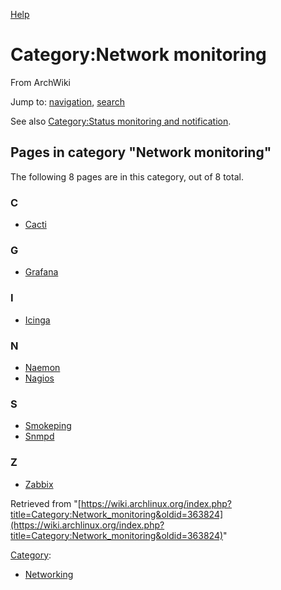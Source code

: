 [Help](//www.mediawiki.org/wiki/Special:MyLanguage/Help:Categories)

# Category:Network monitoring

From ArchWiki

Jump to: [navigation](#column-one), [search](#searchInput)

See also [Category:Status monitoring and notification](/index.php/Category:Status_monitoring_and_notification "Category:Status monitoring and notification").

## Pages in category "Network monitoring"

The following 8 pages are in this category, out of 8 total.

### C

*   [Cacti](/index.php/Cacti "Cacti")

### G

*   [Grafana](/index.php/Grafana "Grafana")

### I

*   [Icinga](/index.php/Icinga "Icinga")

### N

*   [Naemon](/index.php/Naemon "Naemon")
*   [Nagios](/index.php/Nagios "Nagios")

### S

*   [Smokeping](/index.php/Smokeping "Smokeping")
*   [Snmpd](/index.php/Snmpd "Snmpd")

### Z

*   [Zabbix](/index.php/Zabbix "Zabbix")

Retrieved from "[https://wiki.archlinux.org/index.php?title=Category:Network_monitoring&oldid=363824](https://wiki.archlinux.org/index.php?title=Category:Network_monitoring&oldid=363824)"

[Category](/index.php/Special:Categories "Special:Categories"):

*   [Networking](/index.php/Category:Networking "Category:Networking")